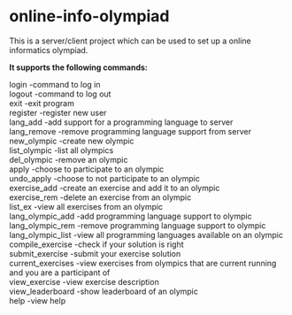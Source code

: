 # online-info-olympiad
This is a server/client project which can be used to set up a online informatics olympiad. 

**It supports the following commands:**  

login               -command to log in  
logout              -command to log out  
exit                -exit program  
register            -register new user  
lang_add            -add support for a programming language to server  
lang_remove         -remove programming language support from server  
new_olympic         -create new olympic  
list_olympic        -list all olympics  
del_olympic         -remove an olympic  
apply               -choose to participate to an olympic  
undo_apply          -choose to not participate to an olympic  
exercise_add        -create an exercise and add it to an olympic  
exercise_rem        -delete an exercise from an olympic  
list_ex             -view all exercises from an olympic  
lang_olympic_add    -add programming language support to olympic  
lang_olympic_rem    -remove programming language support to olympic  
lang_olympic_list   -view all programming languages available on an olympic  
compile_exercise    -check if your solution is right  
submit_exercise     -submit your exercise solution  
current_exercises   -view exercises from olympics that are current running and you are a participant of  
view_exercise       -view exercise description  
view_leaderboard    -show leaderboard of an olympic  
help                -view help  
